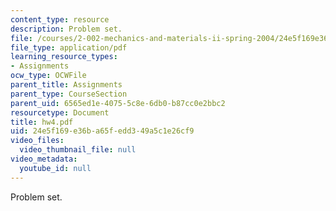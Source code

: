 ```yaml
---
content_type: resource
description: Problem set.
file: /courses/2-002-mechanics-and-materials-ii-spring-2004/24e5f169e36ba65fedd349a5c1e26cf9_hw4.pdf
file_type: application/pdf
learning_resource_types:
- Assignments
ocw_type: OCWFile
parent_title: Assignments
parent_type: CourseSection
parent_uid: 6565ed1e-4075-5c8e-6db0-b87cc0e2bbc2
resourcetype: Document
title: hw4.pdf
uid: 24e5f169-e36b-a65f-edd3-49a5c1e26cf9
video_files:
  video_thumbnail_file: null
video_metadata:
  youtube_id: null
---
```

Problem set.
